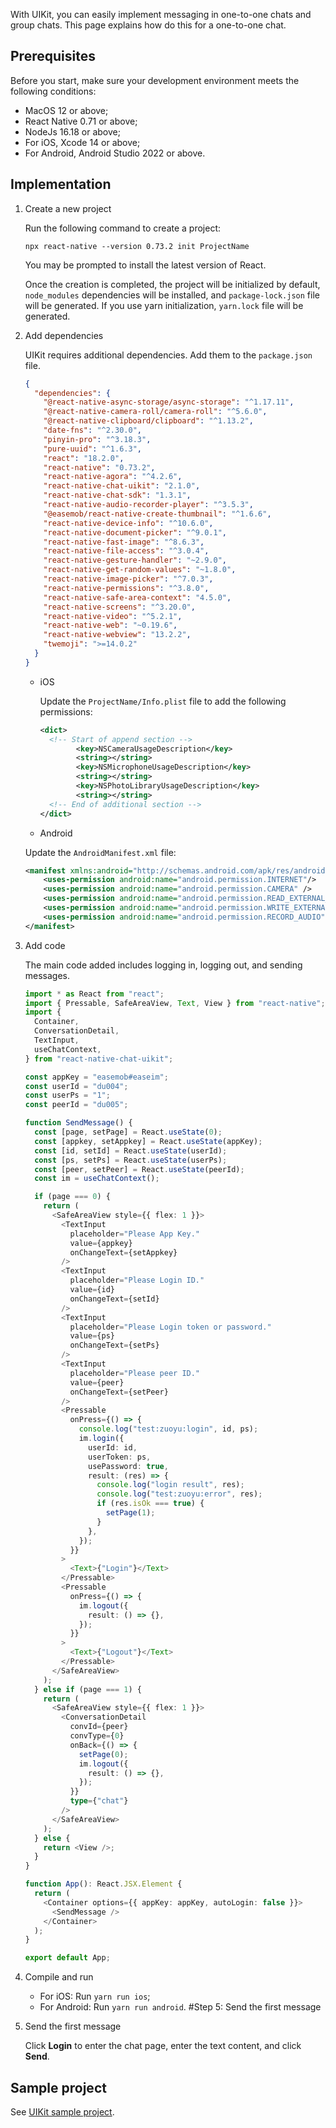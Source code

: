 With UIKit, you can easily implement messaging in one-to-one chats and group chats. This page explains how do this for a one-to-one chat.

## Prerequisites

Before you start, make sure your development environment meets the following conditions:

- MacOS 12 or above;
- React Native 0.71 or above;
- NodeJs 16.18 or above;
- For iOS, Xcode 14 or above;
- For Android, Android Studio 2022 or above.

## Implementation

1. Create a new project 
   
   Run the following command to create a project: 

   ```
   npx react-native --version 0.73.2 init ProjectName
   ```
   
   You may be prompted to install the latest version of React.

   Once the creation is completed, the project will be initialized by default, `node_modules` dependencies will be installed, and `package-lock.json` file will be generated. If you use yarn initialization, `yarn.lock` file will be generated.
   
1. Add dependencies

   UIKit requires additional dependencies. Add them to the `package.json` file.

   ```json
   {
     "dependencies": {
       "@react-native-async-storage/async-storage": "^1.17.11",
       "@react-native-camera-roll/camera-roll": "^5.6.0",
       "@react-native-clipboard/clipboard": "^1.13.2",
       "date-fns": "^2.30.0",
       "pinyin-pro": "^3.18.3",
       "pure-uuid": "^1.6.3",
       "react": "18.2.0",
       "react-native": "0.73.2",
       "react-native-agora": "^4.2.6",
       "react-native-chat-uikit": "2.1.0",
       "react-native-chat-sdk": "1.3.1",
       "react-native-audio-recorder-player": "^3.5.3",
       "@easemob/react-native-create-thumbnail": "^1.6.6",
       "react-native-device-info": "^10.6.0",
       "react-native-document-picker": "^9.0.1",
       "react-native-fast-image": "^8.6.3",
       "react-native-file-access": "^3.0.4",
       "react-native-gesture-handler": "~2.9.0",
       "react-native-get-random-values": "~1.8.0",
       "react-native-image-picker": "^7.0.3",
       "react-native-permissions": "^3.8.0",
       "react-native-safe-area-context": "4.5.0",
       "react-native-screens": "^3.20.0",
       "react-native-video": "^5.2.1",
       "react-native-web": "~0.19.6",
       "react-native-webview": "13.2.2",
       "twemoji": ">=14.0.2"
     }
   }
    ```
   
    - iOS 

      Update the `ProjectName/Info.plist` file to add the following permissions:

      ```xml
      <dict>
        <!-- Start of append section -->
              <key>NSCameraUsageDescription</key>
              <string></string>
              <key>NSMicrophoneUsageDescription</key>
              <string></string>
              <key>NSPhotoLibraryUsageDescription</key>
              <string></string>
        <!-- End of additional section -->
      </dict>
      ```
      
    - Android

     Update the `AndroidManifest.xml` file:

    ```xml
    <manifest xmlns:android="http://schemas.android.com/apk/res/android">
        <uses-permission android:name="android.permission.INTERNET"/>
        <uses-permission android:name="android.permission.CAMERA" />
        <uses-permission android:name="android.permission.READ_EXTERNAL_STORAGE" />
        <uses-permission android:name="android.permission.WRITE_EXTERNAL_STORAGE" />
        <uses-permission android:name="android.permission.RECORD_AUDIO" />
    </manifest>
    ```
   
1. Add code

   The main code added includes logging in, logging out, and sending messages.

   ```typescript
   import * as React from "react";
   import { Pressable, SafeAreaView, Text, View } from "react-native";
   import {
     Container,
     ConversationDetail,
     TextInput,
     useChatContext,
   } from "react-native-chat-uikit";
   
   const appKey = "easemob#easeim";
   const userId = "du004";
   const userPs = "1";
   const peerId = "du005";
   
   function SendMessage() {
     const [page, setPage] = React.useState(0);
     const [appkey, setAppkey] = React.useState(appKey);
     const [id, setId] = React.useState(userId);
     const [ps, setPs] = React.useState(userPs);
     const [peer, setPeer] = React.useState(peerId);
     const im = useChatContext();
   
     if (page === 0) {
       return (
         <SafeAreaView style={{ flex: 1 }}>
           <TextInput
             placeholder="Please App Key."
             value={appkey}
             onChangeText={setAppkey}
           />
           <TextInput
             placeholder="Please Login ID."
             value={id}
             onChangeText={setId}
           />
           <TextInput
             placeholder="Please Login token or password."
             value={ps}
             onChangeText={setPs}
           />
           <TextInput
             placeholder="Please peer ID."
             value={peer}
             onChangeText={setPeer}
           />
           <Pressable
             onPress={() => {
               console.log("test:zuoyu:login", id, ps);
               im.login({
                 userId: id,
                 userToken: ps,
                 usePassword: true,
                 result: (res) => {
                   console.log("login result", res);
                   console.log("test:zuoyu:error", res);
                   if (res.isOk === true) {
                     setPage(1);
                   }
                 },
               });
             }}
           >
             <Text>{"Login"}</Text>
           </Pressable>
           <Pressable
             onPress={() => {
               im.logout({
                 result: () => {},
               });
             }}
           >
             <Text>{"Logout"}</Text>
           </Pressable>
         </SafeAreaView>
       );
     } else if (page === 1) {
       return (
         <SafeAreaView style={{ flex: 1 }}>
           <ConversationDetail
             convId={peer}
             convType={0}
             onBack={() => {
               setPage(0);
               im.logout({
                 result: () => {},
               });
             }}
             type={"chat"}
           />
         </SafeAreaView>
       );
     } else {
       return <View />;
     }
   }
   
   function App(): React.JSX.Element {
     return (
       <Container options={{ appKey: appKey, autoLogin: false }}>
         <SendMessage />
       </Container>
     );
   }
   
   export default App;
   ```

1. Compile and run

   - For iOS: Run `yarn run ios`;
   - For Android: Run `yarn run android`.
    #Step 5: Send the first message


1. Send the first message 

   Click **Login** to enter the chat page, enter the text content, and click **Send**.

## Sample project

See [UIKit sample project](https://github.com/easemob/easemob-uikit-reactnative).